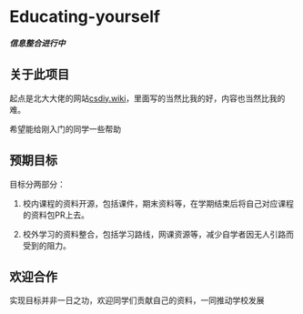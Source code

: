 # Educating-yourself
***信息整合进行中***

## 关于此项目
起点是北大大佬的网站[csdiy.wiki](CS自学指南)，里面写的当然比我的好，内容也当然比我的难。

希望能给刚入门的同学一些帮助

## 预期目标
目标分两部分：
1. 校内课程的资料开源，包括课件，期末资料等，在学期结束后将自己对应课程的资料包PR上去。

2. 校外学习的资料整合，包括学习路线，网课资源等，减少自学者因无人引路而受到的阻力。

## 欢迎合作
实现目标并非一日之功，欢迎同学们贡献自己的资料，一同推动学校发展
